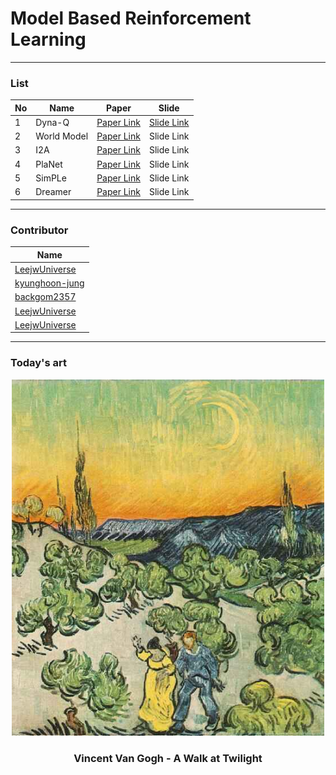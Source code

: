 # Model Based Reinforcement Learning
- - -

### List

|No|Name|Paper|Slide|
|---|---|---|---|
|1|Dyna-Q|[Paper Link](https://papers.nips.cc/paper/1990/file/d9fc5b73a8d78fad3d6dffe419384e70-Paper.pdf)|[Slide Link](https://github.com/FL14-MBRL/Model_Based_RL/blob/main/slides/Integrated%20Modeling%20and%20Control%20Based%20on%20Reinforcement%20Learning.pdf)|
|2|World Model|[Paper Link](https://arxiv.org/pdf/1803.10122.pdf)|Slide Link|
|3|I2A|[Paper Link](https://arxiv.org/pdf/1707.06203.pdf)|Slide Link|
|4|PlaNet|[Paper Link](https://arxiv.org/pdf/1811.04551.pdf)|Slide Link|
|5|SimPLe|[Paper Link](https://arxiv.org/pdf/1903.00374.pdf)|Slide Link|
|6|Dreamer|[Paper Link](https://arxiv.org/pdf/1912.01603.pdf)|Slide Link|
- - -


### Contributor
|Name|
|---|
|[LeejwUniverse](https://github.com/LeejwUniverse)|
|[kyunghoon-jung](https://github.com/kyunghoon-jung)|
|[backgom2357](https://github.com/backgom2357)|
|[LeejwUniverse](https://github.com/LeejwUniverse)|
|[LeejwUniverse](https://github.com/LeejwUniverse)|
- - -


### Today's art
<div align="center">
    <img src="https://github.com/FL14-MBRL/Model_Based_RL/blob/main/etc/A%20Walk%20at%20Twilight(vincent%20van%20gogh).jpg" width="500">
</div>

<h3 align="center"> Vincent Van Gogh - A Walk at Twilight </h3>

